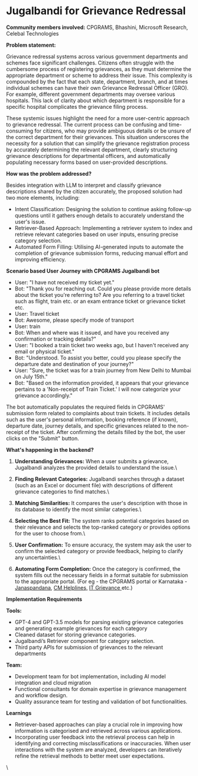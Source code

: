 # Jugalbandi for Grievance Redressal

**Community members involved:** CPGRAMS, Bhashini, Microsoft Research, Celebal Technologies

**Problem statement:**

Grievance redressal systems across various government departments and schemes face significant challenges. Citizens often struggle with the cumbersome process of registering grievances, as they must determine the appropriate department or scheme to address their issue. This complexity is compounded by the fact that each state, department, branch, and at times individual schemes can have their own Grievance Redressal Officer (GRO). For example, different government departments may oversee various hospitals. This lack of clarity about which department is responsible for a specific hospital complicates the grievance filing process.

These systemic issues highlight the need for a more user-centric approach to grievance redressal. The current process can be confusing and time-consuming for citizens, who may provide ambiguous details or be unsure of the correct department for their grievances. This situation underscores the necessity for a solution that can simplify the grievance registration process by accurately determining the relevant department, clearly structuring grievance descriptions for departmental officers, and automatically populating necessary forms based on user-provided descriptions.

**How was the problem addressed?**

Besides integration with LLM to interpret and classify grievance descriptions shared by the citizen accurately, the proposed solution had two more elements, including:&#x20;

* Intent Classification: Designing the solution  to continue asking follow-up questions until it gathers enough details to accurately understand the user's issue.&#x20;
* Retriever-Based Approach: Implementing a retriever system to index and retrieve relevant categories based on user inputs, ensuring precise category selection.
* Automated Form Filling: Utilising AI-generated inputs to automate the completion of grievance submission forms, reducing manual effort and improving efficiency.

**Scenario based User Journey with CPGRAMS Jugalbandi bot**

* User: "I have not received my ticket yet."
* Bot: "Thank you for reaching out. Could you please provide more details about the ticket you're referring to? Are you referring to a travel ticket such as flight, train etc. or an exam entrance ticket or grievance ticket etc.
* User: Travel ticket
* Bot: Awesome, please specify mode of transport
* User: train
* Bot: When and where was it issued, and have you received any confirmation or tracking details?"
* User: "I booked a train ticket two weeks ago, but I haven't received any email or physical ticket."
* Bot: "Understood. To assist you better, could you please specify the departure date and destination of your journey?"
* User: "Sure, the ticket was for a train journey from New Delhi to Mumbai on July 15th."
* Bot: "Based on the information provided, it appears that your grievance pertains to a 'Non-receipt of Train Ticket.' I will now categorize your grievance accordingly."

The bot automatically populates the required fields in CPGRAMS' submission form related to complaints about train tickets. It includes details such as the user's personal information, booking reference (if known), departure date, journey details, and specific grievances related to the non-receipt of the ticket. After confirming the details filled by the bot, the user clicks on the "Submit" button.

**What's happening in the backend?**

1. **Understanding Grievances:** When a user submits a grievance, Jugalbandi analyzes the provided details to understand the issue.\

2. **Finding Relevant Categories:** Jugalbandi searches through a dataset (such as an Excel or document file) with descriptions of different grievance categories to find matches.\

3. **Matching Similarities:** It compares the user's description with those in its database to identify the most similar categories.\

4. **Selecting the Best Fit:** The system ranks potential categories based on their relevance and selects the top-ranked category or provides options for the user to choose from.\

5. **User Confirmation:** To ensure accuracy, the system may ask the user to confirm the selected category or provide feedback, helping to clarify any uncertainties.\

6. **Automating Form Completion:** Once the category is confirmed, the system fills out the necessary fields in a format suitable for submission to the appropriate portal. (For eg - the CPGRAMS portal or Karnataka -[ Janaspandana](https://ipgrs.karnataka.gov.in/), [CM Helplines,](https://cmhelpline.tnega.org/portal/en/home) [IT Grievance ](https://eportal.incometax.gov.in/iec/foservices/#/fo-greivance/submit)etc.)&#x20;

**Implementation Requirements**

**Tools:**

* GPT-4 and GPT-3.5 models for parsing existing grievance categories and generating example grievances for each category
* Cleaned dataset for storing grievance categories.
* Jugalbandi’s Retriever component for category selection.
* Third party APIs for submission of grievances to the relevant departments

**Team:**

* Development team for bot implementation, including AI model integration and cloud migration
* Functional consultants for domain expertise in grievance management and workflow design.
* Quality assurance team for testing and validation of bot functionalities.

**Learnings**

* Retriever-based approaches can play a crucial role in improving how information is categorised and retrieved across various applications.&#x20;
* Incorporating user feedback into the retrieval process can help in identifying and correcting misclassifications or inaccuracies. When user interactions with the system are analyzed, developers can iteratively refine the retrieval methods to better meet user expectations.

\

